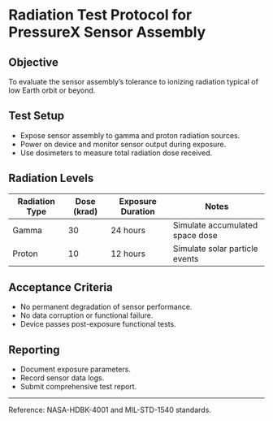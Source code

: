 # Radiation Test Protocol for PressureX Sensor Assembly

## Objective

To evaluate the sensor assembly’s tolerance to ionizing radiation typical of low Earth orbit or beyond.

## Test Setup

- Expose sensor assembly to gamma and proton radiation sources.
- Power on device and monitor sensor output during exposure.
- Use dosimeters to measure total radiation dose received.

## Radiation Levels

| Radiation Type | Dose (krad) | Exposure Duration | Notes                           |
|----------------|-------------|-------------------|--------------------------------|
| Gamma          | 30          | 24 hours          | Simulate accumulated space dose|
| Proton         | 10          | 12 hours          | Simulate solar particle events |

## Acceptance Criteria

- No permanent degradation of sensor performance.
- No data corruption or functional failure.
- Device passes post-exposure functional tests.

## Reporting

- Document exposure parameters.
- Record sensor data logs.
- Submit comprehensive test report.

---

Reference: NASA-HDBK-4001 and MIL-STD-1540 standards.

